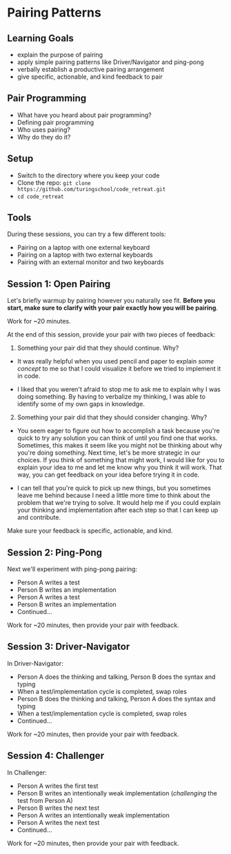 # Pairing Patterns

## Learning Goals

* explain the purpose of pairing
* apply simple pairing patterns like Driver/Navigator and ping-pong
* verbally establish a productive pairing arrangement
* give specific, actionable, and kind feedback to pair

## Pair Programming

* What have you heard about pair programming?
* Defining pair programming
* Who uses pairing?
* Why do they do it?

## Setup

* Switch to the directory where you keep your code
* Clone the repo: `git clone https://github.com/turingschool/code_retreat.git`
* `cd code_retreat`

## Tools

During these sessions, you can try a few different tools: 

* Pairing on a laptop with one external keyboard
* Pairing on a laptop with two external keyboards
* Pairing with an external monitor and two keyboards

## Session 1: Open Pairing

Let's briefly warmup by pairing however you naturally see fit. **Before you start, make sure to clarify with your pair exactly how you will be pairing**. 

Work for ~20 minutes. 

At the end of this session, provide your pair with two pieces of feedback:

1) Something your pair did that they should continue. Why? 

- It was really helpful when you used pencil and paper to explain _some concept_ to me so that I could visualize it before we tried to implement it in code. 

- I liked that you weren't afraid to stop me to ask me to explain why I was doing something. By having to verbalize my thinking, I was able to identify some of my own gaps in knowledge. 

2) Something your pair did that they should consider changing. Why? 

- You seem eager to figure out how to accomplish a task because you're quick to try any solution you can think of until you find one that works. Sometimes, this makes it seem like you might not be thinking about why you're doing something. Next time, let's be more strategic in our choices. If you think of something that might work, I would like for you to explain your idea to me and let me know why you think it will work. That way, you can get feedback on your idea before trying it in code. 

- I can tell that you're quick to pick up new things, but you sometimes leave me behind because I need a little more time to think about the problem that we're trying to solve. It would help me if you could explain your thinking and implementation after each step so that I can keep up and contribute.

Make sure your feedback is specific, actionable, and kind. 

## Session 2: Ping-Pong

Next we'll experiment with ping-pong pairing:

* Person A writes a test
* Person B writes an implementation
* Person A writes a test
* Person B writes an implementation
* Continued...

Work for ~20 minutes, then provide your pair with feedback. 

## Session 3: Driver-Navigator

In Driver-Navigator:

* Person A does the thinking and talking, Person B does the syntax and typing
* When a test/implementation cycle is completed, swap roles
* Person B does the thinking and talking, Person A does the syntax and typing
* When a test/implementation cycle is completed, swap roles
* Continued...

Work for ~20 minutes, then provide your pair with feedback. 

## Session 4: Challenger

In Challenger:

* Person A writes the first test
* Person B writes an intentionally weak implementation (*challenging* the test from Person A)
* Person B writes the next test
* Person A writes an intentionally weak implementation
* Person A writes the next test
* Continued...

Work for ~20 minutes, then provide your pair with feedback. 
